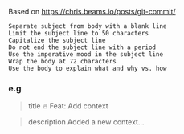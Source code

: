 Based on https://chris.beams.io/posts/git-commit/


```
Separate subject from body with a blank line
Limit the subject line to 50 characters
Capitalize the subject line
Do not end the subject line with a period
Use the imperative mood in the subject line
Wrap the body at 72 characters
Use the body to explain what and why vs. how
```

<!-- 🔥 Feature, 🧹 Refactor, 🩹 Fix -->

### e.g
> title
> 🔥 Feat: Add context


> description
> Added a new context...

